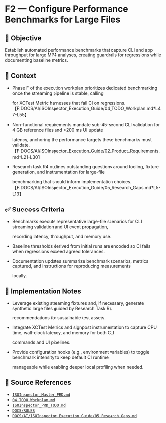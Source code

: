 # F2 — Configure Performance Benchmarks for Large Files

## 🎯 Objective

Establish automated performance benchmarks that capture CLI and app throughput for large MP4 analyses, creating
guardrails for regressions while documenting baseline metrics.

## 🧩 Context

- Phase F of the execution workplan prioritizes dedicated benchmarking once the streaming pipeline is stable, calling

  for XCTest Metric harnesses that fail CI on
  regressions.【F:DOCS/AI/ISOInspector_Execution_Guide/04_TODO_Workplan.md†L47-L55】

- Non-functional requirements mandate sub-45-second CLI validation for 4 GB reference files and <200 ms UI update

  latency, anchoring the performance targets these benchmarks must
  validate.【F:DOCS/AI/ISOInspector_Execution_Guide/02_Product_Requirements.md†L21-L30】

- Research task R4 outlines outstanding questions around tooling, fixture generation, and instrumentation for large-file

  benchmarking that should inform implementation
  choices.【F:DOCS/AI/ISOInspector_Execution_Guide/05_Research_Gaps.md†L5-L13】

## ✅ Success Criteria

- Benchmarks execute representative large-file scenarios for CLI streaming validation and UI event propagation,

  recording latency, throughput, and memory use.

- Baseline thresholds derived from initial runs are encoded so CI fails when regressions exceed agreed tolerances.
- Documentation updates summarize benchmark scenarios, metrics captured, and instructions for reproducing measurements

  locally.

## 🔧 Implementation Notes

- Leverage existing streaming fixtures and, if necessary, generate synthetic large files guided by Research Task R4

  recommendations for sustainable test assets.

- Integrate XCTest Metrics and signpost instrumentation to capture CPU time, wall-clock latency, and memory for both CLI

  commands and UI pipelines.

- Provide configuration hooks (e.g., environment variables) to toggle benchmark intensity to keep default CI runtime

  manageable while enabling deeper local profiling when needed.

## 🧠 Source References

- [`ISOInspector_Master_PRD.md`](../AI/ISOViewer/ISOInspector_PRD_Full/ISOInspector_Master_PRD.md)
- [`04_TODO_Workplan.md`](../AI/ISOInspector_Execution_Guide/04_TODO_Workplan.md)
- [`ISOInspector_PRD_TODO.md`](../AI/ISOViewer/ISOInspector_PRD_TODO.md)
- [`DOCS/RULES`](../RULES)
- [`DOCS/AI/ISOInspector_Execution_Guide/05_Research_Gaps.md`](../AI/ISOInspector_Execution_Guide/05_Research_Gaps.md)
